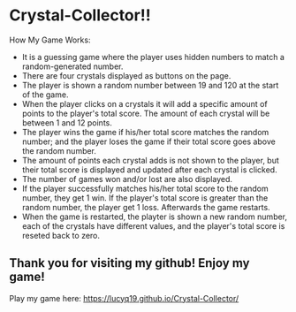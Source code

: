 # Crystal-Collector!!
How My Game Works:

* It is a guessing game where the player uses hidden numbers to match a random-generated number.
* There are four crystals displayed as buttons on the page.
* The player is shown a random number between 19 and 120 at the start of the game.
* When the player clicks on a crystals it will add a specific amount of points to the player's total score.  The amount of each crystal will be between 1 and 12 points.
* The player wins the game if his/her total score matches the random number; and the player loses the game if their total score goes above the random number.
* The amount of points each crystal adds is not shown to the player, but their total score is displayed and updated after each crystal is clicked.
* The number of games won and/or lost are also displayed.
* If the player successfully matches his/her total score to the random number, they get 1 win. If the player's total score is greater than the random number, the player get 1 loss.  Afterwards the game restarts.
* When the game is restarted, the playter is shown a new random number, each of the crystals have different values, and the player's total score is reseted back to zero.

## Thank you for visiting my github! Enjoy my game!
Play my game here: https://lucyq19.github.io/Crystal-Collector/
